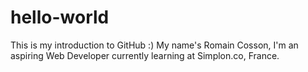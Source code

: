 # hello-world
This is my introduction to GitHub :)
My name's Romain Cosson, I'm an aspiring Web Developer currently learning at Simplon.co, France.
